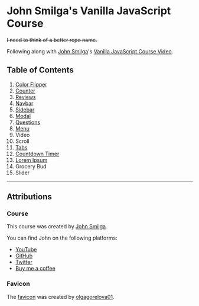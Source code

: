 # John Smilga's Vanilla JavaScript Course

~~I need to think of a better repo name.~~

Following along with [John Smilga](https://johnsmilga.com/)'s [Vanilla JavaScript Course Video](https://www.youtube.com/watch?v=3PHXvlpOkf4).

## Table of Contents

1. [Color Flipper](./01-color-flipper/)
2. [Counter](./02-counter/)
3. [Reviews](./03-reviews/)
4. [Navbar](./04-navbar/)
5. [Sidebar](./05-sidebar/)
6. [Modal](./06-modal/)
7. [Questions](./07-questions/)
8. [Menu](./08-menu/)
9. Video
10. Scroll
11. [Tabs](./11-tabs/)
12. [Countdown Timer](./12-countdown/)
13. [Lorem Ipsum](./13-lorem-ipsum/)
14. Grocery Bud
15. Slider

---

## Attributions

### Course

This course was created by [John Smilga](https://johnsmilga.com/).

You can find John on the following platforms:

- [YouTube](https://www.youtube.com/codingaddict)
- [GitHub](https://github.com/john-smilga)
- [Twitter](https://twitter.com/john_smilga)
- [Buy me a coffee](https://www.buymeacoffee.com/johnsmilga)

### Favicon

The [favicon](https://www.favicon.cc/?action=icon&file_id=971438) was created by [olgagorelova01](https://www.favicon.cc/?action=icon_list&user_id=659239).
